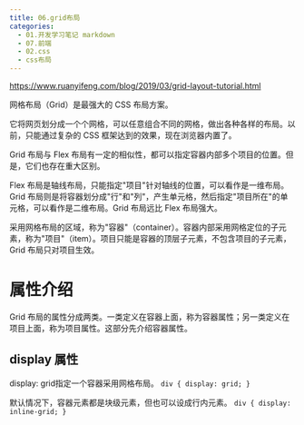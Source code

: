 ```yaml
---
title: 06.grid布局
categories:
  - 01.开发学习笔记 markdown
  - 07.前端
  - 02.css
  - css布局
---
```


https://www.ruanyifeng.com/blog/2019/03/grid-layout-tutorial.html

网格布局（Grid）是最强大的 CSS 布局方案。

它将网页划分成一个个网格，可以任意组合不同的网格，做出各种各样的布局。以前，只能通过复杂的 CSS 框架达到的效果，现在浏览器内置了。

Grid 布局与 Flex 布局有一定的相似性，都可以指定容器内部多个项目的位置。但是，它们也存在重大区别。

Flex 布局是轴线布局，只能指定"项目"针对轴线的位置，可以看作是一维布局。Grid 布局则是将容器划分成"行"和"列"，产生单元格，然后指定"项目所在"的单元格，可以看作是二维布局。Grid 布局远比 Flex 布局强大。

采用网格布局的区域，称为"容器"（container）。容器内部采用网格定位的子元素，称为"项目"（item）。项目只能是容器的顶层子元素，不包含项目的子元素，Grid 布局只对项目生效。

# 属性介绍
Grid 布局的属性分成两类。一类定义在容器上面，称为容器属性；另一类定义在项目上面，称为项目属性。这部分先介绍容器属性。

## display 属性
display: grid指定一个容器采用网格布局。
`div {
  display: grid;
}`

默认情况下，容器元素都是块级元素，但也可以设成行内元素。
`div {
  display: inline-grid;
}`